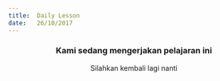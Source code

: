 ```yaml
---
title:  Daily Lesson
date:   26/10/2017
---
```


### <center>Kami sedang mengerjakan pelajaran ini</center>
<center>Silahkan kembali lagi nanti</center>
